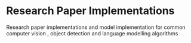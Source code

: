 # Research Paper Implementations
Research paper implementations and model implementation for common computer vision , object detection and language modelling algorithms
